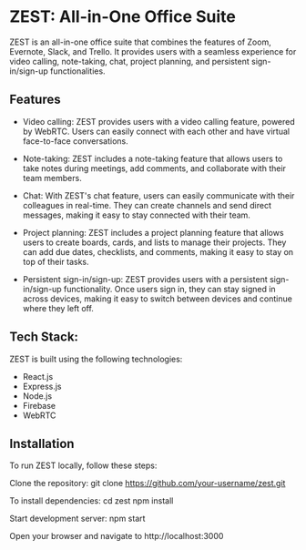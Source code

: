 # ZEST: All-in-One Office Suite
ZEST is an all-in-one office suite that combines the features of Zoom, Evernote, Slack, and Trello. It provides users with a seamless experience for video calling, note-taking, chat, project planning, and persistent sign-in/sign-up functionalities.

## Features
- Video calling: ZEST provides users with a video calling feature, powered by WebRTC. Users can easily connect with each other and have virtual face-to-face conversations.

- Note-taking: ZEST includes a note-taking feature that allows users to take notes during meetings, add comments, and collaborate with their team members.

- Chat: With ZEST's chat feature, users can easily communicate with their colleagues in real-time. They can create channels and send direct messages, making it easy to stay connected with their team.

- Project planning: ZEST includes a project planning feature that allows users to create boards, cards, and lists to manage their projects. They can add due dates, checklists, and comments, making it easy to stay on top of their tasks.

- Persistent sign-in/sign-up: ZEST provides users with a persistent sign-in/sign-up functionality. Once users sign in, they can stay signed in across devices, making it easy to switch between devices and continue where they left off.

## Tech Stack: 

ZEST is built using the following technologies:

- React.js
- Express.js
- Node.js
- Firebase
- WebRTC

## Installation

To run ZEST locally, follow these steps:

Clone the repository:
git clone https://github.com/your-username/zest.git

To install dependencies:
cd zest
npm install

Start development server:
npm start

Open your browser and navigate to http://localhost:3000

